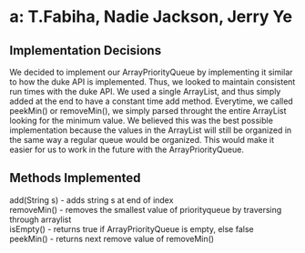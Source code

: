 # a: T.Fabiha, Nadie Jackson, Jerry Ye

## Implementation Decisions 
We decided to implement our ArrayPriorityQueue by implementing it similar to how the duke API is implemented. Thus, we looked to maintain consistent run times with the duke API. We used a single ArrayList, and thus simply added at the end to have a constant time add method. Everytime, we called peekMin() or removeMin(), we simply parsed throught the entire ArrayList looking for the minimum value. We believed this was the best possible implementation because the values in the ArrayList will still be organized in the same way a regular queue would be organized. This would make it easier for us to work in the future with the ArrayPriorityQueue. 
## Methods Implemented 
  add(String s) - adds string s at end of index <br />
  removeMin() - removes the smallest value of priorityqueue by traversing through arraylist<br />
  isEmpty() - returns true if ArrayPriorityQueue is empty, else false<br />
  peekMin() - returns next remove value of removeMin()<br />
  
